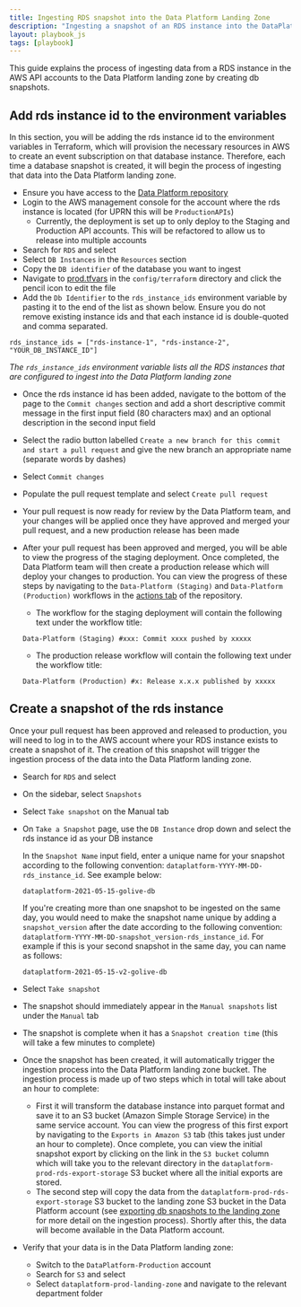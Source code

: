 ```yaml
---
title: Ingesting RDS snapshot into the Data Platform Landing Zone
description: "Ingesting a snapshot of an RDS instance into the DataPlatform landing zone"
layout: playbook_js
tags: [playbook]
---
```


This guide explains the process of ingesting data from a RDS instance in the AWS API accounts to the Data Platform landing zone by creating db snapshots.

## Add rds instance id to the environment variables

In this section, you will be adding the rds instance id to the environment variables in Terraform, which will provision the necessary resources in AWS to create an event subscription on that database instance. Therefore, each time a database snapshot is created, it will begin the process of ingesting that data into the Data Platform landing zone.

- Ensure you have access to the [Data Platform repository](https://github.com/LBHackney-IT/data-platform/)
- Login to the AWS management console for the account where the rds instance is located (for UPRN this will be `ProductionAPIs`)
  - Currently, the deployment is set up to only deploy to the Staging and Production API accounts. This will be refactored to allow us to release into multiple accounts
- Search for `RDS` and select
- Select `DB Instances` in the `Resources` section
- Copy the `DB identifier` of the database you want to ingest
- Navigate to [prod.tfvars](https://github.com/LBHackney-IT/Data-Platform/blob/main/config/terraform/prod.tfvars#L12) in the `config/terraform` directory and click the pencil icon to edit the file
- Add the `Db Identifier` to the `rds_instance_ids` environment variable by pasting it to the end of the list as shown below. Ensure you do not remove existing instance ids and that each instance id is double-quoted and comma separated.

```
rds_instance_ids = ["rds-instance-1", "rds-instance-2", "YOUR_DB_INSTANCE_ID"]
```

_The `rds_instance_ids` environment variable lists all the RDS instances that are configured to ingest into the Data Platform landing zone_

- Once the rds instance id has been added, navigate to the bottom of the page to the `Commit changes` section and add a short descriptive commit message in the first input field (80 characters max) and an optional description in the second input field
- Select the radio button labelled `Create a new branch for this commit and start a pull request` and give the new branch an appropriate name (separate words by dashes)
- Select `Commit changes`
- Populate the pull request template and select `Create pull request`
- Your pull request is now ready for review by the Data Platform team, and your changes will be applied once they have approved and merged your pull request, and a new production release has been made
- After your pull request has been approved and merged, you will be able to view the progress of the staging deployment. Once completed, the Data Platform team will then create a production release which will deploy your changes to production. You can view the progress of these steps by navigating to the `Data-Platform (Staging)` and `Data-Platform (Production)` workflows in the [actions tab](https://github.com/LBHackney-IT/Data-Platform/actions) of the repository.

  - The workflow for the staging deployment will contain the following text under the workflow title:

  ```
  Data-Platform (Staging) #xxx: Commit xxxx pushed by xxxxx
  ```

  - The production release workflow will contain the following text under the workflow title:

  ```
  Data-Platform (Production) #x: Release x.x.x published by xxxxx
  ```

## Create a snapshot of the rds instance

Once your pull request has been approved and released to production, you will need to log in to the AWS account where your RDS instance exists to create a snapshot of it.
The creation of this snapshot will trigger the ingestion process of the data into the Data Platform landing zone.

- Search for `RDS` and select
- On the sidebar, select `Snapshots`
- Select `Take snapshot` on the Manual tab
- On `Take a Snapshot` page, use the `DB Instance` drop down and select the rds instance id as your DB instance

  In the `Snapshot Name` input field, enter a unique name for your snapshot according to the following convention: `dataplatform-YYYY-MM-DD-rds_instance_id`. See example below:

  ```
  dataplatform-2021-05-15-golive-db
  ```

  If you're creating more than one snapshot to be ingested on the same day, you would need to make the snapshot name unique by adding a `snapshot_version` after the date according to the following convention: `dataplatform-YYYY-MM-DD-snapshot_version-rds_instance_id`. For example if this is your second snapshot in the same day, you can name as follows:

  ```
  dataplatform-2021-05-15-v2-golive-db
  ```

- Select `Take snapshot`
- The snapshot should immediately appear in the `Manual snapshots` list under the `Manual` tab
- The snapshot is complete when it has a `Snapshot creation time` (this will take a few minutes to complete)
- Once the snapshot has been created, it will automatically trigger the ingestion process into the Data Platform landing zone bucket. The ingestion process is made up of two steps which in total will take about an hour to complete:
  - First it will transform the database instance into parquet format and save it to an S3 bucket (Amazon Simple Storage Service) in the same service account.
    You can view the progress of this first export by navigating to the `Exports in Amazon S3` tab (this takes just under an hour to complete).
    Once complete, you can view the initial snapshot export by clicking on the link in the `S3 bucket` column which will take you to the relevant directory in the `dataplatform-prod-rds-export-storage` S3 bucket where all the initial exports are stored.
  - The second step will copy the data from the `dataplatform-prod-rds-export-storage` S3 bucket to the landing zone S3 bucket in the Data Platform account (see [exporting db snapshots to the landing zone](http://playbook.hackney.gov.uk/Data-Platform-Playbook/docs/exporting-snapshot-to-landing-zone/) for more detail on the ingestion process). Shortly after this, the data will become available in the Data Platform account.
- Verify that your data is in the Data Platform landing zone:
  - Switch to the `DataPlatform-Production` account
  - Search for `S3` and select
  - Select `dataplatform-prod-landing-zone` and navigate to the relevant department folder
